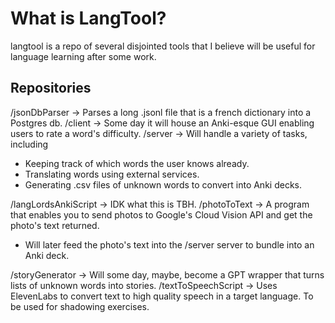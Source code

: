 # What is LangTool?

langtool is a repo of several disjointed tools that I believe will be useful for language learning after some work.

## Repositories

/jsonDbParser -> Parses a long .jsonl file that is a french dictionary into a Postgres db.
/client -> Some day it will house an Anki-esque GUI enabling users to rate a word's difficulty.
/server -> Will handle a variety of tasks, including

-   Keeping track of which words the user knows already.
-   Translating words using external services.
-   Generating .csv files of unknown words to convert into Anki decks.

/langLordsAnkiScript -> IDK what this is TBH.
/photoToText -> A program that enables you to send photos to Google's Cloud Vision API and get the photo's text returned.

-   Will later feed the photo's text into the /server server to bundle into an Anki deck.

/storyGenerator -> Will some day, maybe, become a GPT wrapper that turns lists of unknown words into stories.
/textToSpeechScript -> Uses ElevenLabs to convert text to high quality speech in a target language. To be used for shadowing exercises.
